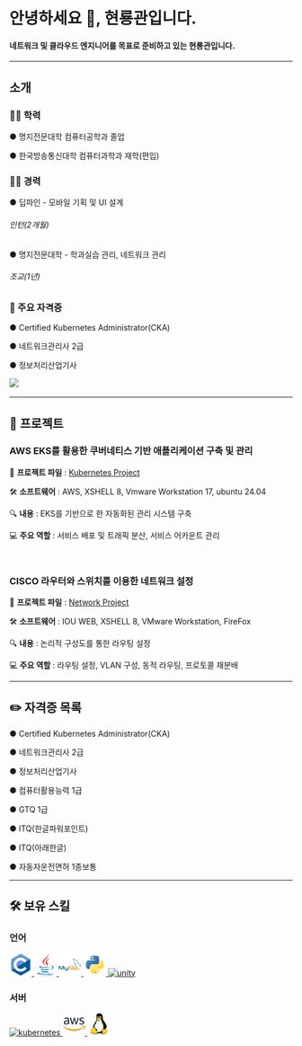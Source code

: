 # 안녕하세요 👋, 현룡관입니다.
#### 네트워크 및 클라우드 엔지니어를 목표로 준비하고 있는 현룡관입니다.

---

## 소개
### 👨‍🎓 학력
● 명지전문대학 컴퓨터공학과 졸업</p>
● 한국방송통신대학 컴퓨터과학과 재학(편입)

### 👨‍💼 경력
● 딥파인 - 모바일 기획 및 UI 설계</p>
###### 인턴(2개월)
● 명지전문대학 - 학과실습 관리, 네트워크 관리
###### 조교(1년)

### 📝 주요 자격증
● Certified Kubernetes Administrator(CKA)</P>
● 네트워크관리사 2급</P>
● 정보처리산업기사
<p align="left"> <img src="https://github.com/user-attachments/assets/e90fb8da-b098-4763-8671-ead58001203f" width="150" height="auto">

---

## 📁 프로젝트

### AWS EKS를 활용한 쿠버네티스 기반 애플리케이션 구축 및 관리
  📄 **프로젝트 파일** : [Kubernetes Project](https://github.com/RyongKwan/HyunRK-Profile/blob/cca3ecbc8cc4cedd55af53f05ae1ba37368d3cb6/Kuernetes%20Project.pdf)</p>
  🛠️ **소프트웨어** : AWS, XSHELL 8, Vmware Workstation 17, ubuntu 24.04</p>
  🔍 **내용** : EKS를 기반으로 한 자동화된 관리 시스템 구축</p>
  💻 **주요 역할** : 서비스 배포 및 트래픽 분산, 서비스 어카운트 관리

<br>

### CISCO 라우터와 스위치를 이용한 네트워크 설정
📄 **프로젝트 파일** : [Network Project](https://github.com/RyongKwan/HyunRK-Profile/blob/aa867b9743ed4f97706170ea9fcb00749967210d/Network%20Project.pdf)</p>
🛠️ **소프트웨어** : IOU WEB, XSHELL 8, VMware Workstation, FireFox</p>
🔍 **내용** : 논리적 구성도를 통한 라우팅 설정</p>
💻 **주요 역할** : 라우팅 설정, VLAN 구성, 동적 라우팅, 프로토콜 재분배</p>

---

## ✏️ 자격증 목록
● Certified Kubernetes Administrator(CKA)</P>
● 네트워크관리사 2급</P>
● 정보처리산업기사</P>
● 컴퓨터활용능력 1급</P>
● GTQ 1급</P>
● ITQ(한글파워포인트)</P>
● ITQ(아래한글)</p>
● 자동자운전면허 1종보통</P>

---

## 🛠️ 보유 스킬
### 언어
<p align="left"> <a href="https://www.cprogramming.com/" target="_blank" rel="noreferrer"> <img src="https://raw.githubusercontent.com/devicons/devicon/master/icons/c/c-original.svg" alt="c" width="40" height="40"/> </a> <a href="https://www.java.com" target="_blank" rel="noreferrer"> <img src="https://raw.githubusercontent.com/devicons/devicon/master/icons/java/java-original.svg" alt="java" width="40" height="40"/> </a> <a href="https://www.mysql.com/" target="_blank" rel="noreferrer"> <img src="https://raw.githubusercontent.com/devicons/devicon/master/icons/mysql/mysql-original-wordmark.svg" alt="mysql" width="40" height="40"/> </a> <a href="https://www.python.org" target="_blank" rel="noreferrer"> <img src="https://raw.githubusercontent.com/devicons/devicon/master/icons/python/python-original.svg" alt="python" width="40" height="40"/> </a> <a href="https://unity.com/" target="_blank" rel="noreferrer"> <img src="https://www.vectorlogo.zone/logos/unity3d/unity3d-icon.svg" alt="unity" width="40" height="40"/> </a> </p>

### 서버
<p align="left"> <a href="https://kubernetes.io" target="_blank" rel="noreferrer"> <img src="https://www.vectorlogo.zone/logos/kubernetes/kubernetes-icon.svg" alt="kubernetes" width="40" height="40"/> </a> <a href="https://aws.amazon.com" target="_blank" rel="noreferrer"> <img src="https://raw.githubusercontent.com/devicons/devicon/master/icons/amazonwebservices/amazonwebservices-original-wordmark.svg" alt="aws" width="40" height="40"/> </a> <a href="https://www.linux.org/" target="_blank" rel="noreferrer"> <img src="https://raw.githubusercontent.com/devicons/devicon/master/icons/linux/linux-original.svg" alt="linux" width="40" height="40"/> </a> </p>
